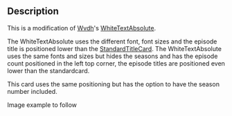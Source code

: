 ## Description

This is a modification of <a href="https://github.com/Wdvh">Wvdh</a>'s <a href="https://github.com/CollinHeist/TitleCardMaker-CardTypes/blob/master/Wdvh/README.md#whitetextstandard">WhiteTextAbsolute</a>. 

The WhiteTextAbsolute uses the different font, font sizes and the episode title is positioned lower than the [StandardTitleCard](https://github.com/CollinHeist/TitleCardMaker/wiki/StandardTitleCard). The WhiteTextAbsolute uses the same fonts and sizes but hides the seasons and has the episode count positioned in the left top corner, the episode titles are positioned even lower than the standardcard.

This card uses the same positioning but has the option to have the season number included.

Image example to follow
